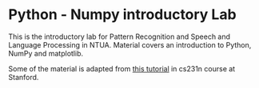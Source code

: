 # Python - Numpy introductory Lab

This is the introductory lab for Pattern Recognition and Speech and Language Processing in
NTUA. Material covers an introduction to Python, NumPy and matplotlib.

Some of the material is adapted from [this
tutorial](http://cs231n.github.io/python-numpy-tutorial/) in cs231n course at Stanford.


